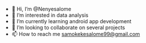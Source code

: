- 👋 Hi, I’m @Nenyesalome
- 👀 I’m interested in data analysis 
- 🌱 I’m currently learning android app development 
- 💞️ I’m looking to collaborate on several projects 
- 📫 How to reach me samokekesalome99@gmail.com

<!---
Nenyesalome/Nenyesalome is a ✨ special ✨ repository because its `README.md` (this file) appears on your GitHub profile.
You can click the Preview link to take a look at your changes.
--->
